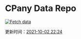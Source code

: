 # CPany Data Repo

[![Fetch data](https://github.com/yjl9903/CPany/actions/workflows/fetch.yml/badge.svg)](https://github.com/yjl9903/CPany/actions/workflows/fetch.yml)

<!-- START_SECTION: update_time -->
更新时间：[2021-10-02 22:24](https://www.timeanddate.com/worldclock/fixedtime.html?msg=Fetch+data&iso=20211002T222401&p1=237)
<!-- END_SECTION: update_time -->

